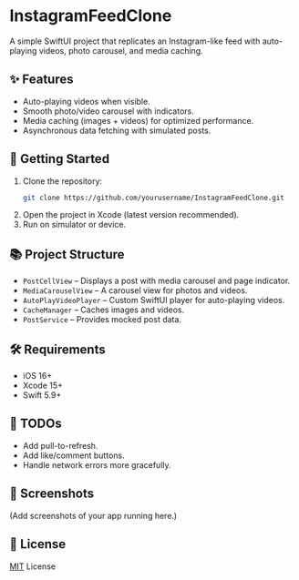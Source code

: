 
# InstagramFeedClone

A simple SwiftUI project that replicates an Instagram-like feed with auto-playing videos, photo carousel, and media caching.

## ✨ Features
- Auto-playing videos when visible.
- Smooth photo/video carousel with indicators.
- Media caching (images + videos) for optimized performance.
- Asynchronous data fetching with simulated posts.

## 🚀 Getting Started
1. Clone the repository:
    ```bash
    git clone https://github.com/yourusername/InstagramFeedClone.git
    ```
2. Open the project in Xcode (latest version recommended).
3. Run on simulator or device.

## 📚 Project Structure
- `PostCellView` – Displays a post with media carousel and page indicator.
- `MediaCarouselView` – A carousel view for photos and videos.
- `AutoPlayVideoPlayer` – Custom SwiftUI player for auto-playing videos.
- `CacheManager` – Caches images and videos.
- `PostService` – Provides mocked post data.

## 🛠 Requirements
- iOS 16+
- Xcode 15+
- Swift 5.9+

## 🧹 TODOs
- Add pull-to-refresh.
- Add like/comment buttons.
- Handle network errors more gracefully.

## 📸 Screenshots
(Add screenshots of your app running here.)

## 📄 License
[MIT](LICENSE) License
